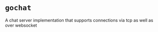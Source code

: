 # `gochat`

A chat server implementation that supports connections via tcp as well as over websocket